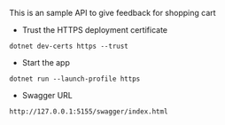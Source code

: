 This is an sample API to give feedback for shopping cart

- Trust the HTTPS deployment certificate

```
dotnet dev-certs https --trust
```

- Start the app

```
dotnet run --launch-profile https
```

- Swagger URL

```
http://127.0.0.1:5155/swagger/index.html
```